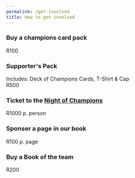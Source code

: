 ```yaml
---
permalink: /get-involved
title: How to get involved
---
```


### Buy a champions card pack
R100

### Supporter's Pack
Includes: Deck of Champions Cards, T-Shirt & Cap
<br>R500

### Ticket to the [Night of Champions](events)
R1000 p. person

### Sponser a page in our book
R100 p. page

### Buy a Book of the team
R200
